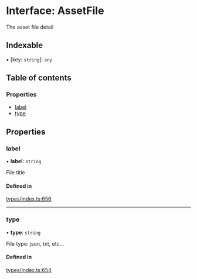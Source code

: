 # Interface: AssetFile

The asset file detail

## Indexable

▪ [key: `string`]: `any`

## Table of contents

### Properties

- [label](AssetFile.md#label)
- [type](AssetFile.md#type)

## Properties

### label

• **label**: `string`

File title

#### Defined in

[types/index.ts:656](https://github.com/nevermined-io/components-catalog/blob/136388c/lib/src/types/index.ts#L656)

___

### type

• **type**: `string`

File type: json, txt, etc...

#### Defined in

[types/index.ts:654](https://github.com/nevermined-io/components-catalog/blob/136388c/lib/src/types/index.ts#L654)
